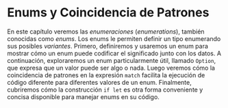 # Enums y Coincidencia de Patrones

En este capítulo veremos las *enumeraciones* (*enumerations*), también conocidas como *enums*. Los enums le permiten definir un tipo enumerando sus posibles *variantes*. Primero, definiremos y usaremos un enum para mostrar cómo un enum puede codificar el significado junto con los datos. A continuación, exploraremos un enum particularmente útil, llamado `Option`, que expresa que un valor puede ser algo o nada. Luego veremos cómo la coincidencia de patrones en la expresión `match` facilita la ejecución de código diferente para diferentes valores de un enum. Finalmente, cubriremos cómo la construcción `if let` es otra forma conveniente y concisa disponible para manejar enums en su código.